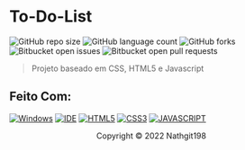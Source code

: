 # To-Do-List

![GitHub repo size](https://img.shields.io/github/repo-size/nathgit198/To-Do-List?style=for-the-badge)
![GitHub language count](https://img.shields.io/github/languages/count/nathgit198/To-Do-List?style=for-the-badge)
![GitHub forks](https://img.shields.io/github/forks/nathgit198/To-Do-List?style=for-the-badge)
![Bitbucket open issues](https://img.shields.io/bitbucket/issues/nathgit198/To-Do-List?style=for-the-badge)
![Bitbucket open pull requests](https://img.shields.io/bitbucket/pr-raw/nathgit198/To-Do-List?style=for-the-badge)



> Projeto baseado em CSS, HTML5 e Javascript

## Feito Com:
[![Windows](https://img.shields.io/badge/Windows-0078D6?style=for-the-badge&logo=windows&logoColor=white)](https://www.microsoft.com/pt-br/windows/get-windows-10)
[![IDE](https://img.shields.io/badge/Visual_studio_code-0078D4?style=for-the-badge&logo=visual%20studio%20code&logoColor=white)](https://code.visualstudio.com/)
[![HTML5](https://img.shields.io/badge/HTML5-E34F26?style=for-the-badge&logo=html5&logoColor=white)](https://developer.mozilla.org/pt-BR/docs/Web/HTML)
[![CSS3](https://img.shields.io/badge/CSS3-1572B6?style=for-the-badge&logo=css3&logoColor=white)](https://developer.mozilla.org/pt-BR/docs/Web/CSS)
[![JAVASCRIPT](https://img.shields.io/badge/JavaScript-F7DF1E?style=for-the-badge&logo=javascript&logoColor=black)](https://developer.mozilla.org/pt-BR/docs/Web/JavaScript)

<p align="center">Copyright © 2022 Nathgit198</p>
